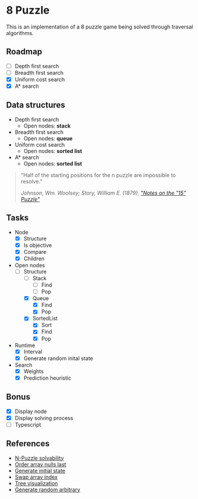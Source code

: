 # 8 Puzzle

This is an implementation of a 8 puzzle game being solved through traversal algorithms.

## Roadmap

- [ ] Depth first search
- [ ] Breadth first search
- [x] Uniform cost search
- [x] A\* search

## Data structures

- Depth first search
  - Open nodes: **stack**
- Breadth first search
  - Open nodes: **queue**
- Uniform cost search
  - Open nodes: **sorted list**
- A\* search
  - Open nodes: **sorted list**

> "Half of the starting positions for the n puzzle are impossible to resolve."
>
> <cite>Johnson, Wm. Woolsey; Story, William E. (1879), ["Notes on the "15" Puzzle"](https://www.jstor.org/stable/2369492?origin=crossref&seq=1#metadata_info_tab_contents)</cite>

## Tasks

- Node
  - [x] Structure
  - [x] Is objective
  - [x] Compare
  - [x] Children
- Open nodes
  - [ ] Structure
    - [ ] Stack
      - [ ] Find
      - [ ] Pop
    - [x] Queue
      - [x] Find
      - [x] Pop
    - [x] SortedList
      - [x] Sort
      - [x] Find
      - [x] Pop
- Runtime
  - [x] Interval
  - [x] Generate random inital state
- Search
  - [x] Weights
  - [x] Prediction heuristic

## Bonus

- [x] Display node
- [x] Display solving process
- [ ] Typescript

## References

- [N-Puzzle solvability](https://en.wikipedia.org/wiki/15_puzzle#Solvability)
- [Order array nulls last](https://stackoverflow.com/a/29829370/8500815)
- [Generate initial state](https://stackoverflow.com/a/18650169/8500815)
- [Swap array index](https://stackoverflow.com/questions/872310/javascript-swap-array-elements/14881632)
- [Tree visualization](https://github.com/putuprema/BinarySearchTree-J)
- [Generate random arbitrary](https://stackoverflow.com/questions/1527803/generating-random-whole-numbers-in-javascript-in-a-specific-range)
